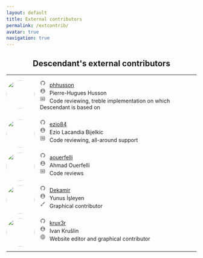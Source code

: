 ```yaml
---
layout: default
title: External contributors
permalink: /extcontrib/
avatar: true
navigation: true
---
```

<h2 align="center">Descendant's external contributors</h2>

<hr>

<p style="padding-bottom:10px;"><img src="https://i.ibb.co/5vP9jhg/phh.jpg" style="border-radius: 50%; margin-right:14px; width:75px; height:75px;" align="left"/> 
<img src="/assets/img/icons/github.png" style="width: 3%; padding-bottom:3px"> &thinsp; <a href="https://github.com/phhusson" target="_blank">phhusson</a><br>
<img src="/assets/img/icons/person.png" style="width: 3%; padding-bottom:3px"> &thinsp; Pierre-Hugues Husson<br>
<img src="/assets/img/icons/developer.png" style="width: 3%; padding-bottom:3px"> &thinsp; Code reviewing, treble implementation on which Descendant is based on<br></p>

<p style="padding-bottom:10px;"><img src="https://i.ibb.co/QF3Jcwm/ezio.jpg" style="border-radius: 50%; margin-right:14px; width:75px; height:75px;" align="left"/> 
<img src="/assets/img/icons/github.png" style="width: 3%; padding-bottom:3px"> &thinsp; <a href="https://github.com/ezio84" target="_blank">ezio84</a><br>
<img src="/assets/img/icons/person.png" style="width: 3%; padding-bottom:3px"> &thinsp; Ezio Lacandia Bijelkic<br>
<img src="/assets/img/icons/developer.png" style="width: 3%; padding-bottom:3px"> &thinsp; Code reviewing, all-around support<br></p>

<p style="padding-bottom:10px;"><img src="https://avatars3.githubusercontent.com/u/11808979?s=400&v=4" style="border-radius: 50%; margin-right:14px; width:75px; height:75px;" align="left"/>
<img src="/assets/img/icons/github.png" style="width: 3%; padding-bottom:3px"> &thinsp; <a href="https://github.com/aouerfelli" target="_blank">aouerfelli</a><br>
<img src="/assets/img/icons/person.png" style="width: 3%; padding-bottom:3px"> &thinsp; Ahmad Ouerfelli<br>
<img src="/assets/img/icons/developer.png" style="width: 3%; padding-bottom:3px"> &thinsp; Code reviews<br></p>

<p style="padding-bottom:10px;"><img src="https://i.ibb.co/f9gCwDv/yunus.jpg" style="border-radius: 50%; margin-right:14px; width:75px; height:75px;" align="left"/> 
<img src="/assets/img/icons/github.png" style="width: 3%; padding-bottom:3px"> &thinsp; <a href="https://github.com/Dekamir" target="_blank">Dekamir</a><br>
<img src="/assets/img/icons/person.png" style="width: 3%; padding-bottom:3px"> &thinsp; Yunus İşleyen<br>
<img src="/assets/img/icons/brush.png" style="width: 3%; padding-bottom:3px"> &thinsp; Graphical contributor<br></p>

<p style="padding-bottom:10px;"><img src="https://i.ibb.co/4mcT0PX/k-new-black-big.png" style="border-radius: 50%; margin-right:14px; width:75px; height:75px;" align="left"/> 
<img src="/assets/img/icons/github.png" style="width: 3%; padding-bottom:3px"> &thinsp; <a href="https://github.com/krux3r" target="_blank">krux3r</a><br>
<img src="/assets/img/icons/person.png" style="width: 3%; padding-bottom:3px"> &thinsp; Ivan Krušlin  <br>
<img src="/assets/img/icons/web.png" style="width: 3%; padding-bottom:3px"> &thinsp; Website editor and graphical contributor<br></p>

<hr>
